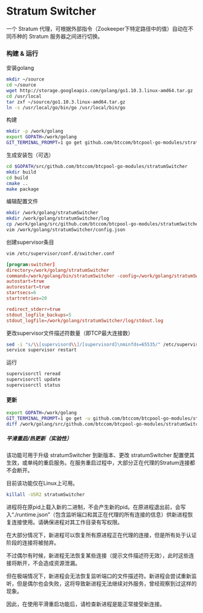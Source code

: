 # Stratum Switcher

一个 Stratum 代理，可根据外部指令（Zookeeper下特定路径中的值）自动在不同币种的 Stratum 服务器之间进行切换。

### 构建 & 运行

安装golang

```bash
mkdir ~/source
cd ~/source
wget http://storage.googleapis.com/golang/go1.10.3.linux-amd64.tar.gz
cd /usr/local
tar zxf ~/source/go1.10.3.linux-amd64.tar.gz
ln -s /usr/local/go/bin/go /usr/local/bin/go
```

构建

```bash
mkdir -p /work/golang
export GOPATH=/work/golang
GIT_TERMINAL_PROMPT=1 go get github.com/btccom/btcpool-go-modules/stratumSwitcher
```

生成安装包（可选）

```bash
cd $GOPATH/src/github.com/btccom/btcpool-go-modules/stratumSwitcher
mkdir build
cd build
cmake ..
make package
```

编辑配置文件

```bash
mkdir /work/golang/stratumSwitcher
mkdir /work/golang/stratumSwitcher/log
cp /work/golang/src/github.com/btccom/btcpool-go-modules/stratumSwitcher/config.default.json /work/golang/stratumSwitcher/config.json
vim /work/golang/stratumSwitcher/config.json
```

创建supervisor条目

```bash
vim /etc/supervisor/conf.d/switcher.conf
```

```conf
[program:switcher]
directory=/work/golang/stratumSwitcher
command=/work/golang/bin/stratumSwitcher -config=/work/golang/stratumSwitcher/config.json -log_dir=/work/golang/stratumSwitcher/log -v 2
autostart=true
autorestart=true
startsecs=6
startretries=20

redirect_stderr=true
stdout_logfile_backups=5
stdout_logfile=/work/golang/stratumSwitcher/log/stdout.log
```

更改supervisor文件描述符数量（即TCP最大连接数）
```bash
sed -i "s/\\[supervisord\\]/[supervisord]\nminfds=65535/" /etc/supervisor/supervisord.conf
service supervisor restart
```

运行

```bash
supervisorctl reread
supervisorctl update
supervisorctl status
```

#### 更新

```bash
export GOPATH=/work/golang
GIT_TERMINAL_PROMPT=1 go get -u github.com/btccom/btcpool-go-modules/stratumSwitcher
diff /work/golang/src/github.com/btccom/btcpool-go-modules/stratumSwitcher/config.default.json /work/golang/stratumSwitcher/config.json
```

##### 平滑重启/热更新（实验性）

该功能可用于升级 stratumSwitcher 到新版本、更改 stratumSwitcher 配置使其生效，或单纯的重启服务。在服务重启过程中，大部分正在代理的Stratum连接都不会断开。

目前该功能仅在Linux上可用。

```bash
killall -USR2 stratumSwitcher
```

进程将在原pid上载入新的二进制，不会产生新的pid。在原进程退出前，会写入“./runtime.json”（包含监听端口和其正在代理的所有连接的信息）供新进程恢复连接使用。请确保进程对其工作目录有写权限。

在大部分情况下，新进程可以恢复所有原进程正在代理的连接，但是所有处于认证阶段的连接将被抛弃。

不过偶尔有时候，新进程无法恢复某些连接（提示文件描述符无效），此时这些连接将断开，不会造成资源泄漏。

但在极端情况下，新进程会无法恢复监听端口的文件描述符。新进程会尝试重新监听，但是偶尔也会失败，这将导致新进程无法继续对外服务，曾经观察到过这样的现象。

因此，在使用平滑重启功能后，请检查新进程是能正常接受新连接。
